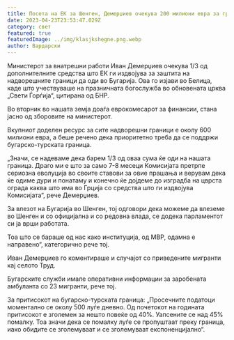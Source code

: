 ```yaml
---
title: Посета на ЕК за Шенген, Демерџиев очекува 200 милиони евра за границата
date: 2023-04-23T23:53:47.029Z
category: свет
featured: true
featuredImage: ../img/klasjkshegne.png.webp
author: Вардарски
---
```


Министерот за внатрешни работи Иван Демерџиев очекува 1/3 од дополнителните средства што ЕК ги издвојува за заштита на надворешните граници да оди во Бугарија. Ова го изјави во Белица, каде што учествуваше на празничната богослужба во обновената црква „Свети Ѓорѓија“, цитирана од БНР.

Во вторник во нашата земја доаѓа еврокомесарот за финансии, стана јасно од зборовите на министерот.

Вкупниот доделен ресурс за сите надворешни граници е околу 600 милиони евра, а беше речено дека приоритетно треба да се поддржи бугарско-турската граница.

„Значи, се надеваме дека барем 1/3 од оваа сума ќе оди на нашата граница. Драго ми е што за само 7-8 месеци Комисијата претрпе сериозна еволуција во своите ставови за овие прашања и верувам дека ќе одиме дури и понатаму и конечно ќе дојдеме до изградба на цврста ограда каква што има во Грција со средства што ги издвојува Комисијата“, рече Демерџиев.

За влезот на Бугарија во Шенген, тој одговори дека можеме да влеземе во Шенген и со официјална и со редовна влада, се додека парламентот си ја врши работата.

Тоа што се бараше од нас како институција, од МВР, одамна е направено“, категорично рече тој.

Иван Демерџиев го коментираше и случајот со приведените мигранти кај селото Труд.

Бугарските служби имале оперативни информации за заробената амбуланта со 23 мигранти, рече тој.

За притисокот на бугарско-турската граница: „Просечните податоци моментално се околу 500 луѓе дневно. Од почетокот на годината притисокот е зголемен за нешто повеќе од 40%. Уапсените се над 45% помалку. Тоа значи дека се помалку луѓе се пропуштаат преку граница, иако обидите се зголемуваат и се зголемуваат експоненцијално“.
